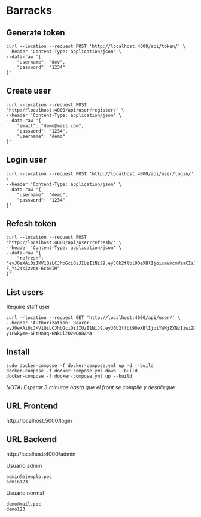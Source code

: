 # Barracks


## Generate token
```
curl --location --request POST 'http://localhost:4000/api/token/' \
--header 'Content-Type: application/json' \
--data-raw '{
    "username": "dev",
    "password": "1234"
}'
```


## Create user

```
curl --location --request POST 'http://localhost:4000/api/user/register/' \
--header 'Content-Type: application/json' \
--data-raw '{
    "email": "demo@mail.com",
    "password": "1234",
    "username": "demo"
}'
```

## Login user
```
curl --location --request POST 'http://localhost:4000/api/user/login/' \
--header 'Content-Type: application/json' \
--data-raw '{
    "username": "demo",
    "password": "1234"
}'
```

## Refesh token

```
curl --location --request POST 'http://localhost:4000/api/user/refresh/' \
--header 'Content-Type: application/json' \
--data-raw '{
    "refresh": "eyJ0eXAiOiJKV1QiLCJhbGciOiJIUzI1NiJ9.eyJ0b2tlbl90eXBlIjoicmVmcmVzaCIsImV4cCI6MTYzNTM2MTAxNCwianRpIjoiNTAzNWUwMThiMTA4NGNhYzkzNGVlMzE5NmYwM2VlZjEiLCJ1c2VyX2lkIjo3fQ.tZbxJ2DvrsuL4qnIN1P1oDU-F_Yi24sizvqY-6cbNIM"
}'
```

## List users
Require staff user
```
curl --location --request GET 'http://localhost:4000/api/user/' \
--header 'Authorization: Bearer eyJ0eXAiOiJKV1QiLCJhbGciOiJIUzI1NiJ9.eyJ0b2tlbl90eXBlIjoiYWNjZXNzIiwiZXhwIjoxNjM1Mjc2MTQ1LCJqdGkiOiIxOGRjZmVhMDQ1MzY0MWI3YWU5ZjUxOGIzMWE3Y2MyMSIsInVzZXJfaWQiOjF9.YXlctyHy4q-y1Fwkyme-6FtRnDq-BNkulZU2wQ8BZMA'

```

## Install
```
sudo docker-compose -f docker-compose.yml up -d --build
docker-compose -f docker-compose.yml down --build
docker-compose -f docker-compose.yml up --build
```
_NOTA: Esperar 3 minutos hasta que el front se compile y despliegue_

## URL Frontend
http://localhost:5000/login


## URL Backend
http://localhost:4000/admin

Usuario admin
```
admin@ejemplo.poc
admin123
```

Usuario normal
```
demo@mail.poc
demo123
```